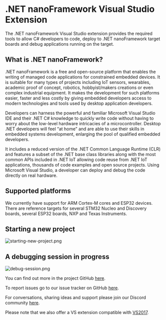 # .NET nanoFramework Visual Studio Extension

The .NET nanoFramework Visual Studio extension provides the required tools to allow C# developers to code, deploy to .NET nanoFramework target boards and debug applications running on the target.

## What is .NET nanoFramework?

.NET nanoFramework is a free and open-source platform that enables the writing of managed code applications for constrained embedded devices. It is suitable for many types of projects including IoT sensors, wearables, academic proof of concept, robotics, hobbyist/makers creations or even complex industrial equipment. It makes the development for such platforms easier, faster and less costly by giving embedded developers access to modern technologies and tools used by desktop application developers.

Developers can harness the powerful and familiar Microsoft Visual Studio IDE and their .NET C# knowledge to quickly write code without having to worry about the low-level hardware intricacies of a microcontroller. Desktop .NET developers will feel “at home” and are able to use their skills in embedded systems development, enlarging the pool of qualified embedded developers.

It includes a reduced version of the .NET Common Language Runtime (CLR) and features a subset of the .NET base class libraries along with the most common APIs included in .NET IoT allowing code reuse from .NET IoT applications, thousands of code examples and open source projects.
Using Microsoft Visual Studio, a developer can deploy and debug the code directly on real hardware.

## Supported platforms

We currently have support for ARM Cortex-M cores and ESP32 devices. There are reference targets for several STM32 Nucleo and Discovery boards, several ESP32 boards, NXP and Texas Instruments.

## Starting a new project

![starting-new-project.png](starting-new-project.png)

## A debugging session in progress

![debug-session.png](debug-session.png)

You can find out more in the project GitHub [here](https://github.com/nanoframework).

To report issues go to our issue tracker on GitHub [here](https://github.com/nanoframework/Home/issues).

For conversations, sharing ideas and support please join our Discord community [here](https://discord.gg/gCyBu8T).

Please note that we also offer a VS extension compatible with [VS2017](https://marketplace.visualstudio.com/manage/publishers/vs-publisher-1470366/extensions/nanoframeworkvs2017extension).
